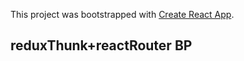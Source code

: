 This project was bootstrapped with [Create React App](https://github.com/facebook/create-react-app).

## reduxThunk+reactRouter BP
